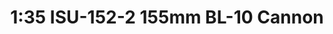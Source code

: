 ---
layout: product
title: "1:35 ISU-152-2 155mm BL-10 Cannon "
price: "6300" 
desc: "Maketa"
img_path: "/assets/img/DRA6796.webp"
brand: "Dragon"
available: false
special_offer: false
new: false
soon: false
cat: "010000"
subcat: "010600"
subsubcat: "0N/A"
sifra: "DRA6796"
popular: false
spec: false
---